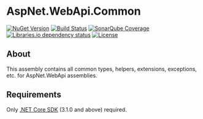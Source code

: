 # AspNet.WebApi.Common

[![NuGet Version](https://img.shields.io/nuget/v/AspNet.WebApi.Common.svg?style=flat)](https://www.nuget.org/packages?q=AspNet.WebApi.Common)
[![Build Status](https://img.shields.io/appveyor/tests/LeonidEfremov/aspnet-webapi-common.svg?style=flat)](https://ci.appveyor.com/project/LeonidEfremov/aspnet-webapi-common/)
[![SonarQube Coverage](https://img.shields.io/sonar/http/sonarcloud.io/AspNet.WebApi.Common/coverage.svg?style=flat)](https://sonarcloud.io/dashboard?id=AspNet.WebApi.Common)
[![Libraries.io dependency status](https://img.shields.io/librariesio/github/LeonidEfremov/aspnet.webapi.common.svg)](https://libraries.io/github/LeonidEfremov/aspnet.webapi.common)
[![License](https://img.shields.io/github/license/LeonidEfremov/AspNet.WebApi.Common.svg?style=flat)](https://github.com/LeonidEfremov/aspnet.webapi.common/blob/master/license.md)

## About

This assembly contains all common types, helpers, extensions, exceptions, etc. for AspNet.WebApi assemblies.

## Requirements

Only [.NET Core SDK](http://dot.net/) (3.1.0 and above) required.
